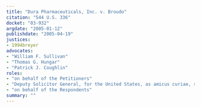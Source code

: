 ```yaml
---
title: "Dura Pharmaceuticals, Inc. v. Broudo"
citation: "544 U.S. 336"
docket: "03-932"
argdate: "2005-01-12"
publishdate: "2005-04-19"
justices:
- 1994breyer
advocates:
- "William F. Sullivan"
- "Thomas G. Hungar"
- "Patrick J. Coughlin"
roles:
- "on behalf of the Petitioners"
- "Deputy Solicitor General, for the United States, as amicus curiae, supporting the Petitioners"
- "on behalf of the Respondents"
summary: ""
---
```


